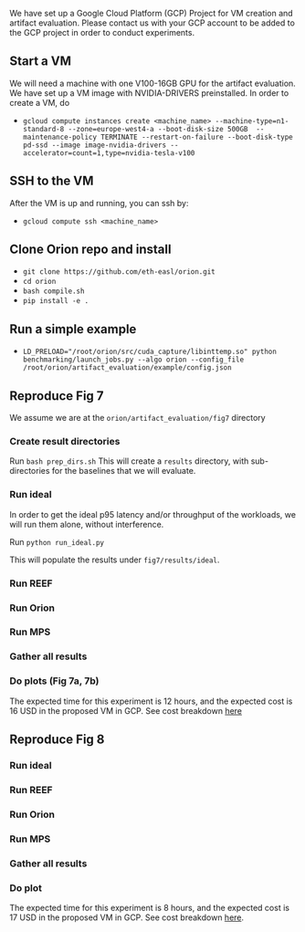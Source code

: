 We have set up a Google Cloud Platform (GCP) Project for VM creation and artifact evaluation.
Please contact us with your GCP account to be added to the GCP project in order to conduct experiments.

## Start a VM

We will need a machine with one V100-16GB GPU for the artifact evaluation.
We have set up a VM image with NVIDIA-DRIVERS preinstalled.
In order to create a VM, do

* `gcloud compute instances create <machine_name> --machine-type=n1-standard-8 --zone=europe-west4-a --boot-disk-size 500GB  --maintenance-policy TERMINATE --restart-on-failure --boot-disk-type pd-ssd --image image-nvidia-drivers --accelerator=count=1,type=nvidia-tesla-v100`

## SSH to the VM

After the VM is up and running, you can ssh by:

* `gcloud compute ssh <machine_name>`

## Clone Orion repo and install

* `git clone https://github.com/eth-easl/orion.git`
* `cd orion`
* `bash compile.sh`
* `pip install -e .`

## Run a simple example

* `LD_PRELOAD="/root/orion/src/cuda_capture/libinttemp.so" python benchmarking/launch_jobs.py --algo orion --config_file /root/orion/artifact_evaluation/example/config.json`

## Reproduce Fig 7

We assume we are at the `orion/artifact_evaluation/fig7` directory


### Create result directories

Run `bash prep_dirs.sh`
This will create a `results` directory, with sub-directories for the baselines that we will evaluate.

### Run ideal
In order to get the ideal p95 latency and/or throughput of the workloads, we will run them alone, without interference.

Run `python run_ideal.py`

This will populate the results under `fig7/results/ideal`.

### Run REEF

### Run Orion

### Run MPS

### Gather all results

### Do plots (Fig 7a, 7b)

The expected time for this experiment is 12 hours, and the expected cost is 16 USD in the proposed VM in GCP. See cost breakdown [here](https://cloud.google.com/products/calculator/#id=9b287eab-bcd6-496e-9ece-2116d69dd143)

## Reproduce Fig 8

### Run ideal

### Run REEF

### Run Orion

### Run MPS

### Gather all results

### Do plot

The expected time for this experiment is 8 hours, and the expected cost is 17 USD in the proposed VM in GCP.
See cost breakdown [here](https://cloud.google.com/products/calculator/#id=9b287eab-bcd6-496e-9ece-2116d69dd143).